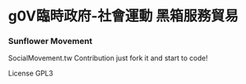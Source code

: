 <h1>g0V臨時政府-社會運動 黑箱服務貿易</h1>
<h3>Sunflower Movement</h3>
SocialMovement.tw
Contribution
just fork it and start to code!

License
GPL3